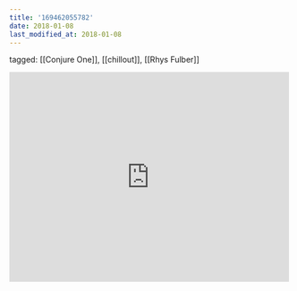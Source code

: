 ```yaml
---
title: '169462055782'
date: 2018-01-08
last_modified_at: 2018-01-08
---
```

tagged: [[Conjure One]], [[chillout]], [[Rhys Fulber]]
<iframe allow="accelerometer; autoplay; clipboard-write; encrypted-media; gyroscope; picture-in-picture" allowfullscreen="" frameborder="0" height="375" id="youtube_iframe" src="https://www.youtube.com/embed/6g2dqplsnbE?feature=oembed&amp;enablejsapi=1&amp;origin=https://safe.txmblr.com&amp;wmode=opaque" width="500"></iframe>